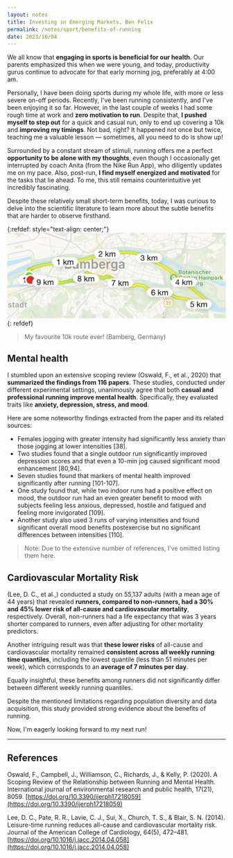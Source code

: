 ```yaml
---
layout: notes
title: Investing in Emerging Markets, Ben Felix
permalink: /notes/sport/benefits-of-running
date: 2023/10/04
---
```


We all know that **engaging in sports is beneficial for our health**. Our parents emphasized this when we were young, and today, productivity gurus continue to advocate for that early morning jog, preferably at 4:00 am.

Personally, I have been doing sports during my whole life, with more or less severe on-off periods. Recently, I've been running consistently, and I've been enjoying it so far. However, in the last couple of weeks I had some rough time at work and **zero motivation to run**. 
Despite that, **I pushed myself to step out** for a quick and casual run, only to end up covering a 10k and **improving my timings**. Not bad, right? It happened not once but twice, teaching me a valuable lesson — sometimes, all you need to do is show up!

Surrounded by a constant stream of stimuli, running offers me a perfect **opportunity to be alone with my thoughts**, even though I occasionally get interrupted by coach Anita (from the Nike Run App), who diligently updates me on my pace. Also, post-run, **I find myself energized and motivated** for the tasks that lie ahead. To me, this still remains counterintuitive yet incredibly fascinating.

Despite these relatively small short-term benefits, today, I was curious to delve into the scientific literature to learn more about the subtle benefits that are harder to observe firsthand.

{:refdef: style="text-align: center;"}
![Figure](./images//running-10k.jpg)
{: refdef}
> My favourite 10k route ever! (Bamberg, Germany)

## Mental health

I stumbled upon an extensive scoping review (Oswald, F., et al., 2020) that **summarized the findings from 116 papers**. These studies, conducted under different experimental settings, unanimously agree that both **casual and professional running improve mental health**. Specifically, they evaluated traits like **anxiety, depression, stress, and mood**.

Here are some noteworthy findings extracted from the paper and its related sources:

* Females jogging with greater intensity had significantly less anxiety than those jogging at lower intensities [38].
* Two studies found that a single outdoor run significantly improved depression scores and that even a 10-min jog caused significant mood enhancement [80,94].
* Seven studies found that markers of mental health improved significantly after running [101-107].
* One study found that, while two indoor runs had a positive effect on mood, the outdoor run had an even greater benefit to mood with subjects feeling less anxious, depressed, hostile and fatigued and feeling more invigorated [109].
* Another study also used 3 runs of varying intensities and found significant overall mood benefits postexercise but no significant differences between intensities [110].

> Note: Due to the extensive number of references, I've omitted listing them here.

## Cardiovascular Mortality Risk

(Lee, D. C., et al.,) conducted a study on 55,137 adults (with a mean age of 44 years) that revealed **runners, compared to non-runners, had a 30% and 45% lower risk of all-cause and cardiovascular mortality**, respectively. Overall, non-runners had a life expectancy that was 3 years shorter compared to runners, even after adjusting for other mortality predictors.

Another intriguing result was that **these lower risks** of all-cause and cardiovascular mortality remained **consistent across all weekly running time quantiles**, including the lowest quantile (less than 51 minutes per week), which corresponds to an **average of 7 minutes per day**.

Equally insightful, these benefits among runners did not significantly differ between different weekly running quantiles.

Despite the mentioned limitations regarding population diversity and data acquisition, this study provided strong evidence about the benefits of running.

Now, I'm eagerly looking forward to my next run!

---

## References

Oswald, F., Campbell, J., Williamson, C., Richards, J., & Kelly, P. (2020). A Scoping Review of the Relationship between Running and Mental Health. International journal of environmental research and public health, 17(21), 8059. [https://doi.org/10.3390/ijerph17218059](https://doi.org/10.3390/ijerph17218059)

Lee, D. C., Pate, R. R., Lavie, C. J., Sui, X., Church, T. S., & Blair, S. N. (2014). Leisure-time running reduces all-cause and cardiovascular mortality risk. Journal of the American College of Cardiology, 64(5), 472–481. [https://doi.org/10.1016/j.jacc.2014.04.058](https://doi.org/10.1016/j.jacc.2014.04.058)